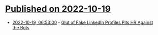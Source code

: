 # [Published on 2022-10-19](index.md)

* [2022-10-19, 06:53:00](https://soylentnews.org/article.pl?sid=22/10/18/1259224&from=rss) - [Glut of Fake LinkedIn Profiles Pits HR Against the Bots](https://soylentnews.org/article.pl?sid=22/10/18/1259224&from=rss)
